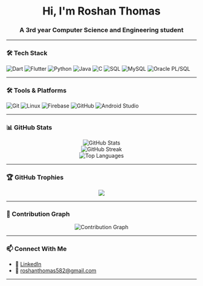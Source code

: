 <h1 align="center">Hi, I'm Roshan Thomas</h1>
<h3 align="center">A 3rd year Computer Science and Engineering student</h3>

---

### 🛠️ Tech Stack

![Dart](https://img.shields.io/badge/-Dart-0175C2?style=for-the-badge&logo=dart&logoColor=white)
![Flutter](https://img.shields.io/badge/-Flutter-02569B?style=for-the-badge&logo=flutter&logoColor=white)
![Python](https://img.shields.io/badge/-Python-3776AB?style=for-the-badge&logo=python&logoColor=white)
![Java](https://img.shields.io/badge/-Java-007396?style=for-the-badge&logo=java&logoColor=white)
![C](https://img.shields.io/badge/-C-00599C?style=for-the-badge&logo=c&logoColor=white)
![SQL](https://img.shields.io/badge/-SQL-4479A1?style=for-the-badge&logo=postgresql&logoColor=white)
![MySQL](https://img.shields.io/badge/-MySQL-4479A1?style=for-the-badge&logo=mysql&logoColor=white)
![Oracle PL/SQL](https://img.shields.io/badge/-Oracle--PL%2FSQL-F80000?style=for-the-badge&logo=oracle&logoColor=white)

---
### 🛠️ Tools & Platforms

![Git](https://img.shields.io/badge/-Git-F05032?style=for-the-badge&logo=git&logoColor=white)
![Linux](https://img.shields.io/badge/-Linux-FCC624?style=for-the-badge&logo=linux&logoColor=black)
![Firebase](https://img.shields.io/badge/-Firebase-FFCA28?style=for-the-badge&logo=firebase&logoColor=black)
![GitHub](https://img.shields.io/badge/-GitHub-181717?style=for-the-badge&logo=github&logoColor=white)
![Android Studio](https://img.shields.io/badge/-Android%20Studio-3DDC84?style=for-the-badge&logo=android-studio&logoColor=white)

---

### 📊 GitHub Stats

<p align="center">
  <img src="https://github-readme-stats.vercel.app/api?username=roshanthomas582&show_icons=true&theme=radical" alt="GitHub Stats" />
  <br/>
  <img src="https://github-readme-streak-stats.herokuapp.com/?user=roshanthomas582&theme=radical" alt="GitHub Streak" />
  <br/>
  <img src="https://github-readme-stats.vercel.app/api/top-langs/?username=roshanthomas582&layout=compact&theme=radical" alt="Top Languages" />
</p>

---

### 🏆 GitHub Trophies

<p align="center">
  <img src="https://github-profile-trophy.vercel.app/?username=roshanthomas582&theme=radical&row=1&column=6" />
</p>

---

### 🌱 Contribution Graph

<p align="center">
  <img src="https://github-readme-activity-graph.vercel.app/graph?username=roshanthomas582&theme=rogue" alt="Contribution Graph" />
</p>

---

### 📫 Connect With Me

- 💼 [LinkedIn](https://www.linkedin.com/in/-roshan-thomas)
- 📧 roshanthomas582@gmail.com

---


